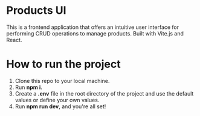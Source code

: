 # Products UI

This is a frontend application that offers an intuitive user interface for performing CRUD operations to manage products. Built with Vite.js and React.

# How to run the project

1) Clone this repo to your local machine.
2) Run **npm i**.
3) Create a **.env** file in the root directory of the project and use the default values or define your own values.
4) Run **npm run dev**, and you're all set!
